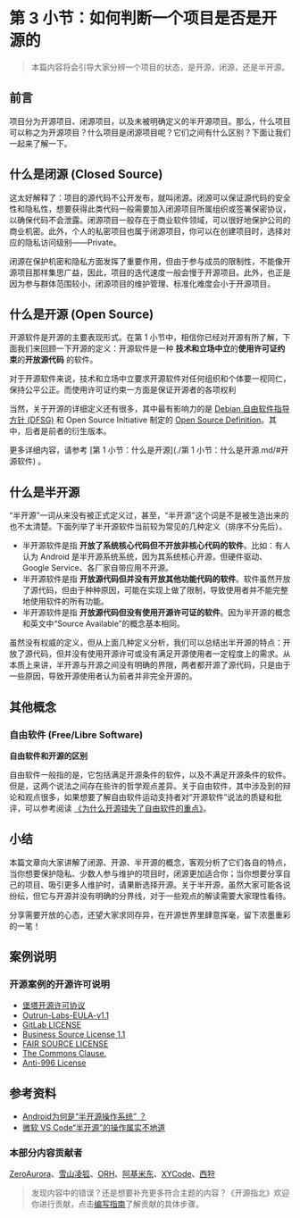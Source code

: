 # 第 3 小节：如何判断一个项目是否是开源的

> 本篇内容将会引导大家分辨一个项目的状态，是开源，闭源，还是半开源。

## 前言

项目分为开源项目、闭源项目，以及未被明确定义的半开源项目。那么，什么项目可以称之为开源项目？什么项目是闭源项目呢？它们之间有什么区别？下面让我们一起来了解一下。

## 什么是闭源 (Closed Source)

这太好解释了：项目的源代码不公开发布，就叫闭源。闭源可以保证源代码的安全性和隐私性，想要获得此类代码一般需要加入闭源项目所属组织或签署保密协议，以确保代码不会泄露。闭源项目一般存在于商业软件领域，可以很好地保护公司的商业机密。此外，个人的私密项目也属于闭源项目，你可以在创建项目时，选择对应的隐私访问级别——Private。

闭源在保护机密和隐私方面发挥了重要作用，但由于参与成员的限制性，不能像开源项目那样集思广益，因此，项目的迭代速度一般会慢于开源项目。此外，也正是因为参与群体范围较小，闭源项目的维护管理、标准化难度会小于开源项目。

## 什么是开源 (Open Source)

开源软件是开源的主要表现形式。在第 1 小节中，相信你已经对开源有所了解，下面我们来回顾一下开源的定义：开源软件是一种 **技术和立场中立**的**使用许可证约束**的**开放源代码** 的软件。

对于开源软件来说，技术和立场中立要求开源软件对任何组织和个体要一视同仁，保持公平公正。而使用许可证约束一方面是保证开源者的各项权利

当然，关于开源的详细定义还有很多，其中最有影响力的是 [Debian 自由软件指导方针 (DFSG)](https://www.debian.org/social_contract#guidelines) 和 Open Source Initiative 制定的 [Open Source Definition](https://opensource.org/osd)。其中，后者是前者的衍生版本。

更多详细内容，请参考 [第 1 小节：什么是开源](./第 1 小节：什么是开源.md/#开源软件) 。

## 什么是半开源

“半开源”一词从来没有被正式定义过，甚至，“半开源”这个词是不是被生造出来的也不太清楚。下面列举了半开源软件当前较为常见的几种定义（排序不分先后）。

- 半开源软件是指 **开放了系统核心代码但不开放非核心代码的软件**。比如：有人认为 Android 是半开源系统系统，因为其系统核心开源，但硬件驱动、Google Service、各厂家自带应用不开源。
- 半开源软件是指 **开放源代码但并没有开放其他功能代码的软件**。软件虽然开放了源代码，但由于种种原因，可能在实现上做了限制，导致使用者并不能完整地使用软件的所有功能。
- 半开源软件是指 **开放源代码但没有使用开源许可证的软件**。因为半开源的概念和英文中“Source Available”的概念基本相同。

虽然没有权威的定义，但从上面几种定义分析，我们可以总结出半开源的特点：开放了源代码，但并没有使用开源许可或没有满足开源使用者一定程度上的需求。从本质上来讲，半开源与开源之间没有明确的界限，两者都开源了源代码，只是由于一些原因，导致开源使用者认为前者并非完全开源的。

## 其他概念

### 自由软件 (Free/Libre Software)

**自由软件和开源的区别**

自由软件一般指的是，它包括满足开源条件的软件，以及不满足开源条件的软件。但是，这两个说法之间存在些许的哲学观点差异。关于自由软件，其中涉及到的辩论和观点很多，如果想要了解自由软件运动支持者对“开源软件”说法的质疑和批评，可以参考阅读 [《为什么开源错失了自由软件的重点》](https://www.gnu.org/philosophy/open-source-misses-the-point.html)。

## 小结

本篇文章向大家讲解了闭源、开源、半开源的概念，客观分析了它们各自的特点，当你想要保护隐私、少数人参与维护的项目时，闭源更加适合你；当你想要分享自己的项目、吸引更多人维护时，请果断选择开源。关于半开源，虽然大家可能各说纷纭，但它与开源并没有明确的分界线，对于一些观点的解读需要大家理性看待。

分享需要开放的心态，还望大家求同存异，在开源世界里肆意挥毫，留下浓墨重彩的一笔！

## 案例说明

### 开源案例的开源许可说明

-  [堡塔开源许可协议](https://www.bt.cn/kyxy.html) 
-  [Outrun-Labs-EULA-v1.1](https://github.com/onivim/oni2/blob/master/Outrun-Labs-EULA-v1.1.md) 
-  [GitLab LICENSE](https://gitlab.com/gitlab-org/gitlab/-/blob/master/ee/LICENSE) 
-  [Business Source License 1.1](https://mariadb.com/bsl11/) 
-  [FAIR SOURCE LICENSE](https://fair.io/) 
-  [The Commons Clause.](https://commonsclause.com/) 
-  [Anti-996 License](https://github.com/996icu/996.ICU/blob/master/LICENSE_CN)

## 参考资料

-  [Android为何是“半开源操作系统” ？](https://www.zhihu.com/question/21189880) 
-  [微软 VS Code“半开源”的操作属实不地道](https://www.v2ex.com/t/598322)

### 本部分内容贡献者
[ZeroAurora](https://gitee.com/ZeroAurora233)、[雪山凌狐](https://gitee.com/xueshanlinghu)、[ORH](https://gitee.com/orh)、[阿基米东](https://gitee.com/luhuadong)、[XYCode](https://gitee.com/XYCode-XYC)、[西狩](https://gitee.com/lihuimingxs)

> 发现内容中的错误？还是想要补充更多符合主题的内容？《开源指北》欢迎你进行贡献，点击[编写指南](./../编写指南.md)了解贡献的具体步骤。